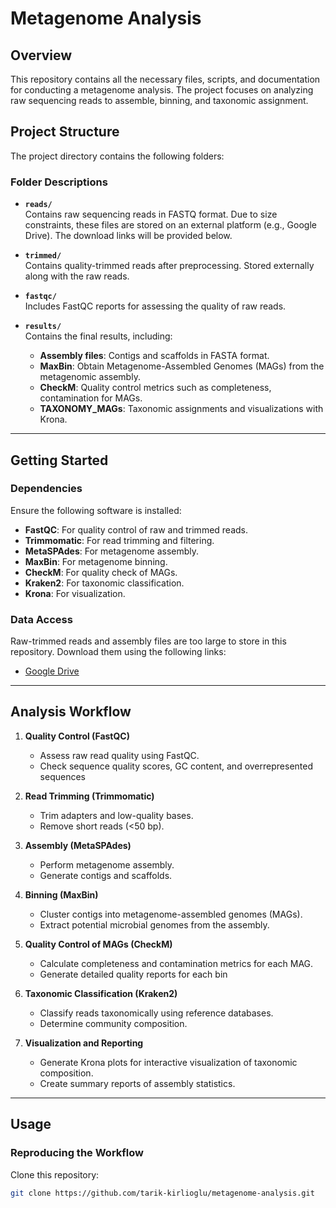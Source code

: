 # Metagenome Analysis 

## Overview
This repository contains all the necessary files, scripts, and documentation for conducting a metagenome analysis. The project focuses on analyzing raw sequencing reads to assemble, binning, and taxonomic assignment.

## Project Structure
The project directory contains the following folders:


### Folder Descriptions

- **`reads/`**  
  Contains raw sequencing reads in FASTQ format. Due to size constraints, these files are stored on an external platform (e.g., Google Drive). The download links will be provided below.

- **`trimmed/`**  
  Contains quality-trimmed reads after preprocessing. Stored externally along with the raw reads.

- **`fastqc/`**  
  Includes FastQC reports for assessing the quality of raw reads.

- **`results/`**  
  Contains the final results, including:
  - **Assembly files**: Contigs and scaffolds in FASTA format.
  - **MaxBin**: Obtain Metagenome-Assembled Genomes (MAGs) from the metagenomic assembly.
  - **CheckM**: Quality control metrics such as completeness, contamination for MAGs.
  - **TAXONOMY_MAGs**: Taxonomic assignments and visualizations with Krona.

---

## Getting Started

### Dependencies
Ensure the following software is installed:
- **FastQC**: For quality control of raw and trimmed reads.
- **Trimmomatic**: For read trimming and filtering.
- **MetaSPAdes**: For metagenome assembly.
- **MaxBin**: For metagenome binning.
- **CheckM**: For quality check of MAGs.
- **Kraken2**: For taxonomic classification.
- **Krona**: For visualization.

### Data Access
Raw-trimmed reads and assembly files are too large to store in this repository. Download them using the following links:
- [Google Drive](https://drive.google.com/drive/u/0/folders/10XwPEKgquAP9sZEEAjOenZDISo7htNKY)

---

## Analysis Workflow
1. **Quality Control (FastQC)**
   - Assess raw read quality using FastQC.
   - Check sequence quality scores, GC content, and overrepresented sequences

2. **Read Trimming (Trimmomatic)**
   - Trim adapters and low-quality bases.
   - Remove short reads (<50 bp).

3. **Assembly (MetaSPAdes)**
   - Perform metagenome assembly.
   - Generate contigs and scaffolds.

4. **Binning (MaxBin)**
   - Cluster contigs into metagenome-assembled genomes (MAGs).
   - Extract potential microbial genomes from the assembly.
     
5. **Quality Control of MAGs (CheckM)**
   - Calculate completeness and contamination metrics for each MAG.
   - Generate detailed quality reports for each bin

7. **Taxonomic Classification (Kraken2)**
   - Classify reads taxonomically using reference databases.
   - Determine community composition.

8. **Visualization and Reporting**
   - Generate Krona plots for interactive visualization of taxonomic composition.
   - Create summary reports of assembly statistics.

---

## Usage

### Reproducing the Workflow
Clone this repository:

```bash
git clone https://github.com/tarik-kirlioglu/metagenome-analysis.git

